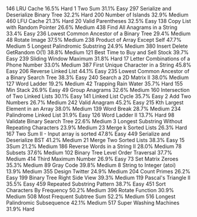 146	LRU Cache	16.5%	Hard
1	Two Sum	31.1%	Easy
297	Serialize and Deserialize Binary Tree	32.2%	Hard
200	Number of Islands	32.9%	Medium
460	LFU Cache	21.3%	Hard
20	Valid Parentheses	32.5%	Easy
138	Copy List with Random Pointer	26.6%	Medium
438	Find All Anagrams in a String	33.4%	Easy
236	Lowest Common Ancestor of a Binary Tree	29.4%	Medium
48	Rotate Image	37.5%	Medium
238	Product of Array Except Self	47.7%	Medium
5	Longest Palindromic Substring	24.9%	Medium
380	Insert Delete GetRandom O(1)	38.8%	Medium
121	Best Time to Buy and Sell Stock	39.7%	Easy
239	Sliding Window Maximum	31.8%	Hard
17	Letter Combinations of a Phone Number	33.0%	Medium
387	First Unique Character in a String	45.8%	Easy
206	Reverse Linked List	44.1%	Easy
235	Lowest Common Ancestor of a Binary Search Tree	38.3%	Easy
240	Search a 2D Matrix II	38.0%	Medium
127	Word Ladder	19.2%	Medium
42	Trapping Rain Water	35.7%	Hard
155	Min Stack	26.9%	Easy
49	Group Anagrams	32.6%	Medium
160	Intersection of Two Linked Lists	30.1%	Easy
141	Linked List Cycle	35.7%	Easy
2	Add Two Numbers	26.7%	Medium
242	Valid Anagram	45.2%	Easy
215	Kth Largest Element in an Array	38.0%	Medium
139	Word Break	28.7%	Medium
234	Palindrome Linked List	31.9%	Easy
126	Word Ladder II	13.7%	Hard
98	Validate Binary Search Tree	22.6%	Medium
3	Longest Substring Without Repeating Characters	23.9%	Medium
23	Merge k Sorted Lists	26.3%	Hard
167	Two Sum II - Input array is sorted	47.8%	Easy
449	Serialize and Deserialize BST	41.2%	Medium
21	Merge Two Sorted Lists	38.3%	Easy
15	3Sum	21.2%	Medium
186	Reverse Words in a String II 	28.0%	Medium
78	Subsets	37.6%	Medium
102	Binary Tree Level Order Traversal	37.7%	Medium
414	Third Maximum Number	26.9%	Easy
73	Set Matrix Zeroes	35.3%	Medium
89	Gray Code	39.8%	Medium
8	String to Integer (atoi)	13.9%	Medium
355	Design Twitter	24.9%	Medium
204	Count Primes	26.2%	Easy
199	Binary Tree Right Side View	39.3%	Medium
119	Pascal's Triangle II	35.5%	Easy
459	Repeated Substring Pattern	38.7%	Easy
451	Sort Characters By Frequency	50.2%	Medium
396	Rotate Function	30.9%	Medium
508	Most Frequent Subtree Sum	52.2%	Medium
516	Longest Palindromic Subsequence	42.1%	Medium
517	Super Washing Machines	31.9%	Hard
